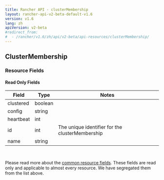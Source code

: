```yaml
---
title: Rancher API - clusterMembership
layout: rancher-api-v2-beta-default-v1.6
version: v1.6
lang: zh
apiVersion: v2-beta
#redirect_from:
#  - /rancher/v1.6/zh/api/v2-beta/api-resources/clusterMembership/
---
```


## ClusterMembership



### Resource Fields


#### Read Only Fields

Field | Type   | Notes
---|---|---
clustered | boolean  | 
config | string  | 
heartbeat | int  | 
id | int  | The unique identifier for the clusterMembership
name | string  | 


<br>

Please read more about the [common resource fields]({{site.baseurl}}/rancher/{{page.version}}/{{page.lang}}/api/{{page.apiVersion}}/common/). These fields are read only and applicable to almost every resource. We have segregated them from the list above.




